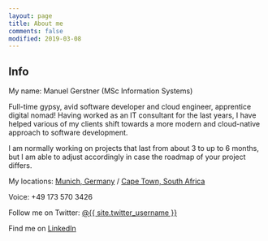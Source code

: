```yaml
---
layout: page
title: About me
comments: false
modified: 2019-03-08
---
```


## Info

My name: Manuel Gerstner (MSc Information Systems)


Full-time gypsy, avid software developer and cloud engineer, apprentice digital nomad! Having worked as an IT consultant for the last years, I have helped various of my clients shift towards a more modern and cloud-native approach to software development.


I am normally working on projects that last from about 3 to up to 6 months, but I am able to adjust accordingly in case the roadmap of your project differs.


My locations: [Munich, Germany](https://www.munich.travel/en-gb) / [Cape Town, South Africa](https://www.capetown.travel)


Voice: +49 173 570 3426


Follow me on Twitter: [@{{ site.twitter_username }}](https://twitter.com/manuelgerstner)


Find me on [LinkedIn](https://www.linkedin.com/in/manuel-gerstner-51516329/)
    